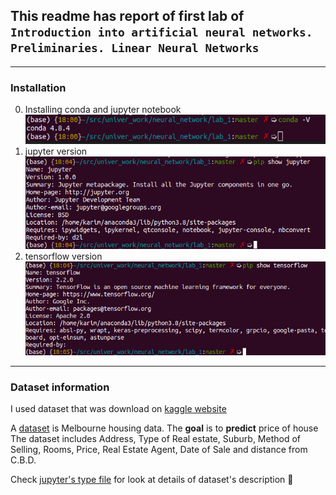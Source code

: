 ## This readme has report of first lab of `Introduction into artificial neural networks. Preliminaries. Linear Neural Networks`
---
### Installation


0. Installing conda and jupyter notebook   
![Examination](./conda_version.png)
0. jupyter version  
![jupyter](./jupyter.png)
0. tensorflow version  
![tensorflow](./tensorflow.png)
---
### Dataset information
I used dataset that was download on [kaggle website](https://www.kaggle.com/dansbecker/melbourne-housing-snapshot)

A [dataset](./melb_data.csv) is Melbourne housing data. The **goal** is to **predict** price of house   
The dataset includes Address, Type of Real estate, Suburb, Method of Selling, Rooms, Price, Real Estate Agent, Date of Sale and distance from C.B.D.  

Check [jupyter's type file](./lab_1_dataset_description.ipynb) for look at details of dataset's description :green_book:



